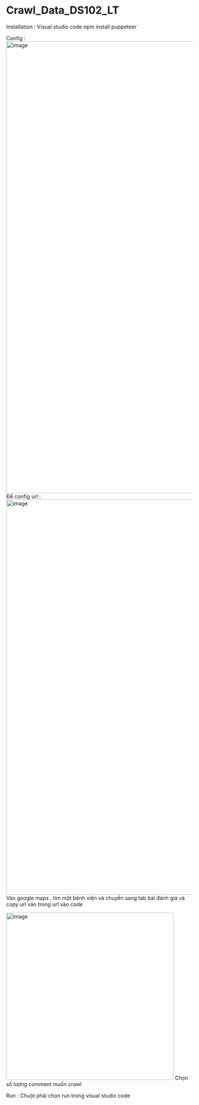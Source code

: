 # Crawl_Data_DS102_LT

Installation :
Visual studio code
  <space><space>
npm install puppeteer
  
  

Config :
  <img width="1221" alt="image" src="https://github.com/LeeThanh24/Crawl_Data_DS102_LT/assets/94585743/6eb2c6c3-01ac-449d-9626-3905b463bb82">
  Để config url : 
  <img width="1068" alt="image" src="https://github.com/LeeThanh24/Crawl_Data_DS102_LT/assets/94585743/fca3d0e4-be9a-4b4e-a8db-64974751d5b3">
  Vào google maps , tìm một bệnh viện và chuyển sang tab bài đánh giá và copy url vào trong url vào code
  
  <img width="452" alt="image" src="https://github.com/LeeThanh24/Crawl_Data_DS102_LT/assets/94585743/e070e407-0eda-4b1d-a765-d2235e3a254a">
  Chọn số lượng comment muốn crawl

Run :
  Chuột phải chọn run trong visual studio code 
